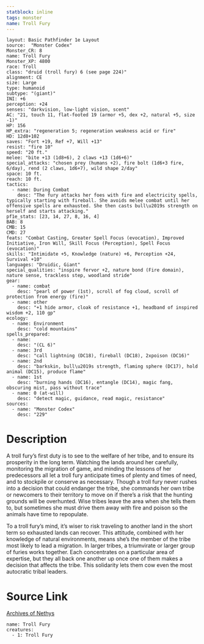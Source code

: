 ```yaml
---
statblock: inline
tags: monster
name: Troll Fury
---
```

```statblock
layout: Basic Pathfinder 1e Layout
source:  "Monster Codex"
Monster_CR: 8
name: Troll Fury
Monster_XP: 4800
race: Troll
class: "druid (troll fury) 6 (see page 224)"
alignment: CE
size: Large
type: humanoid
subtype: "(giant)"
INI: +6
perception: +24
senses: "darkvision, low-light vision, scent"
AC: "21, touch 11, flat-footed 19 (armor +5, dex +2, natural +5, size -1)"
HP: 156
HP_extra: "regeneration 5; regeneration weakness acid or fire"
HD: 12d8+102
saves: "Fort +19, Ref +7, Will +13"
resist: "fire 10"
speed: "20 ft."
melee: "bite +13 (1d8+6), 2 claws +13 (1d6+6)"
special_attacks: "chosen prey (humans +2), fire bolt (1d6+3 fire, 6/day), rend (2 claws, 1d6+7), wild shape 2/day"
space: 10 ft.
reach: 10 ft.
tactics:
  - name: During Combat
    desc: "The fury attacks her foes with fire and electricity spells, typically starting with fireball. She avoids melee combat until her offensive spells are exhausted. She then casts bull\u2019s strength on herself and starts attacking."
pf1e_stats: [23, 14, 27, 8, 16, 4]
BAB: 8
CMB: 15
CMD: 27
feats: "Combat Casting, Greater Spell Focus (evocation), Improved Initiative, Iron Will, Skill Focus (Perception), Spell Focus (evocation)"
skills: "Intimidate +5, Knowledge (nature) +6, Perception +24, Survival +10"
languages: "Druidic, Giant"
special_qualities: "inspire fervor +2, nature bond (Fire domain), nature sense, trackless step, woodland stride"
gear:
  - name: combat
    desc: "pearl of power (1st), scroll of fog cloud, scroll of protection from energy (fire)"
  - name: other
    desc: "+1 hide armor, cloak of resistance +1, headband of inspired wisdom +2, 110 gp"
ecology:
  - name: Environment
    desc: "cold mountains"
spells_prepared:
  - name:
    desc: "(CL 6)"
  - name: 3rd
    desc: "call lightning (DC18), fireball (DC18), 2xpoison (DC16)"
  - name: 2nd
    desc: "barkskin, bull\u2019s strength, flaming sphere (DC17), hold animal (DC15), produce flame"
  - name: 1st
    desc: "burning hands (DC16), entangle (DC14), magic fang, obscuring mist, pass without trace"
  - name: 0 (at-will)
    desc: "detect magic, guidance, read magic, resistance"
sources:
  - name: "Monster Codex"
    desc: "229"
```
# Description
A troll fury’s first duty is to see to the welfare of her tribe, and to ensure its prosperity in the long term. Watching the lands around her carefully, monitoring the migration of game, and minding the lessons of her predecessors all let a troll fury anticipate times of plenty and times of need, and to stockpile or conserve as necessary. Though a troll fury never rushes into a decision that could endanger the tribe, she commands her own tribe or newcomers to their territory to move on if there’s a risk that the hunting grounds will be overhunted. Wise tribes leave the area when she tells them to, but sometimes she must drive them away with fire and poison so the animals have time to repopulate.

To a troll fury’s mind, it’s wiser to risk traveling to another land in the short term so exhausted lands can recover. This attitude, combined with her knowledge of natural environments, means she’s the member of the tribe most likely to lead a migration. In larger tribes, a triumvirate or larger group of furies works together. Each concentrates on a particular area of expertise, but they all back one another up once one of them makes a decision that affects the tribe. This solidarity lets them cow even the most autocratic tribal leaders.
# Source Link
[Archives of Nethys](https://aonprd.com/MonsterDisplay.aspx?ItemName=Troll%20Fury)
```encounter-table
name: Troll Fury
creatures:
  - 1: Troll Fury
```
